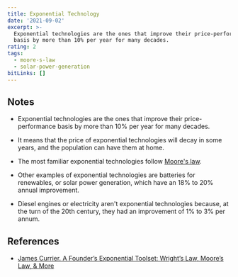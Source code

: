 ```yaml
---
title: Exponential Technology
date: '2021-09-02'
excerpt: >-
  Exponential technologies are the ones that improve their price-performance
  basis by more than 10% per year for many decades.
rating: 2
tags:
  - moore-s-law
  - solar-power-generation
bitLinks: []
---
```


## Notes

- Exponential technologies are the ones that improve their price-performance basis by more than 10% per year for many decades.

- It means that the price of exponential technologies will decay in some years, and the population can have them at home.

- The most familiar exponential technologies follow [Moore's law](/zettelkasten/moore-s-law).

- Other examples of exponential technologies are batteries for renewables, or solar power generation, which have an 18% to 20% annual improvement.

- Diesel engines or electricity aren't exponential technologies because, at the turn of the 20th century, they had an improvement of 1% to 3% per annum.

## References

- [James Currier. A Founder’s Exponential Toolset: Wright’s Law, Moore’s Law, & More](https://www.nfx.com/post/exponential-age)
